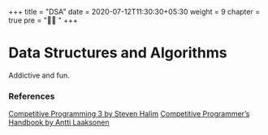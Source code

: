 +++
title = "DSA"
date = 2020-07-12T11:30:30+05:30
weight = 9
chapter = true
pre = "👨‍💻 "
+++

# Data Structures and Algorithms

Addictive and fun.


### References
[Competitive Programming 3 by Steven Halim](#)
[Competitive Programmer’s Handbook by Antti Laaksonen](https://cses.fi/book/book.pdf)

 